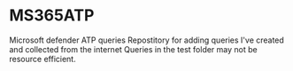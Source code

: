 # MS365ATP
Microsoft defender ATP queries
Repostitory for adding queries I've created and collected from the internet
Queries in the test folder may not be resource efficient.
